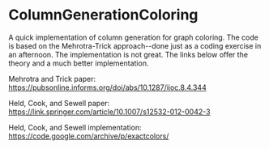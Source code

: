 # ColumnGenerationColoring
A quick implementation of column generation for graph coloring. The code is based on the Mehrotra-Trick approach--done just as a coding exercise in an afternoon. The implementation is not great. The links below offer the theory and a much better implementation.

Mehrotra and Trick paper:
https://pubsonline.informs.org/doi/abs/10.1287/ijoc.8.4.344

Held, Cook, and Sewell paper:
https://link.springer.com/article/10.1007/s12532-012-0042-3

Held, Cook, and Sewell implementation:
https://code.google.com/archive/p/exactcolors/
